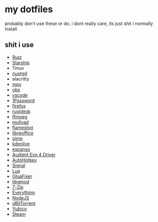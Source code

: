 # my dotfiles
probably don't use these or do, i dont really care, its just shit i normally install

## shit i use
* [Rust](https://rustup.rs/)
* [Starship](https://starship.rs/guide/#%F0%9F%9A%80-installation)
* Tmux
* [nushell](https://www.nushell.sh/)
* alacritty
* [mpv](https://mpv.io/)
* [obs](https://obsproject.com/)
* [vscode](https://code.visualstudio.com/)
* [1Password](https://1password.com/downloads/windows/)
* [firefox](https://www.mozilla.org/en-US/firefox/new/)
* [rustdesk](https://rustdesk.com/)
* [ffmpeg](https://ffmpeg.org/)
* [mullvad](https://mullvad.net/en/)
* [flameshot](https://flameshot.org/)
* [libreoffice](https://www.libreoffice.org/)
* [gimp](https://www.gimp.org/)
* [kdenlive](https://kdenlive.org/en/)
* [espanso](https://espanso.org/)
* [Audient Evo 4 Driver](https://evo.audio/products/audio-interfaces/evo-4/downloads/)
* [AutoHotkey](https://www.autohotkey.com/)
* [Signal](https://www.signal.org/download/)
* [Lua](https://luabinaries.sourceforge.net/)
* [GluaFixer](https://github.com/FPtje/GLuaFixer/releases)
* [libgmod](https://github.com/Lexicality/libgmod)
* [7-Zip](https://www.7-zip.org/)
* [Everything](https://www.voidtools.com/downloads/)
* [NodeJS](https://nodejs.org/en/)
* [qBitTorrent](https://www.qbittorrent.org/download.php)
* [Yubico](https://www.yubico.com/support/download/)
* [Steam](https://store.steampowered.com/)
